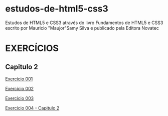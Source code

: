 # estudos-de-html5-css3
 <p>Estudos de HTML5 e CSS3 através do livro Fundamentos de HTML5 e CSS3 escrito por Mauricio "Maujor"Samy Silva e publicado pela Editora Novatec</p>
<h1> EXERCÍCIOS</h1>

<h2>Capitulo 2</h2>

<p><a href=" https://dinaeldomingos.github.io/estudos-de-html5-css3/Capitulo2/documento_html_minimo.html">Exercício 001</a></p>
<p><a href=" https://dinaeldomingos.github.io/estudos-de-html5-css3/Capitulo2/minha_primeira_pagina_web.html">Exercício 002</a></p>
<p><a href=" https://dinaeldomingos.github.io/estudos-de-html5-css3/Capitulo2/quebras_de_linha_na_html.html">Exercício 003</a></p>
<p><a href=" https://dinaeldomingos.github.io/estudos-de-html5-css3/Capitulo2/seis_niveis_de_cabecalho.html">Exercício 004 - Capitulo 2</a></p>